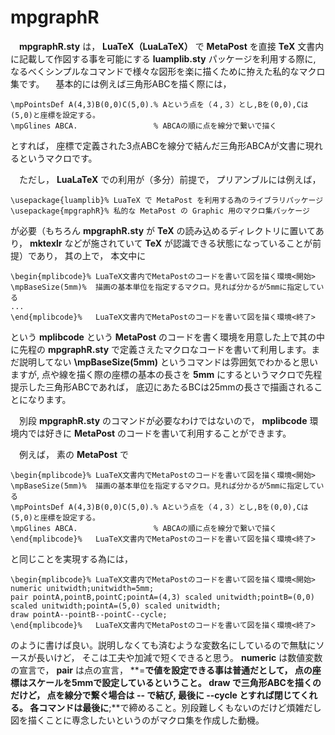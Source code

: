 # mpgraphR 

　**mpgraphR.sty** は， **LuaTeX（LuaLaTeX）** で **MetaPost** を直接 **TeX** 文書内に記載して作図する事を可能にする **luamplib.sty** パッケージを利用する際に, なるべくシンプルなコマンドで様々な図形を楽に描くために拵えた私的なマクロ集です。
　基本的には例えば三角形ABCを描く際には， 
```
\mpPointsDef A(4,3)B(0,0)C(5,0).% Aという点を（４,３）とし,Bを(0,0),Cは(5,0)と座標を設定する。
\mpGlines ABCA.                 % ABCAの順に点を線分で繋いで描く
```
とすれば， 座標で定義された3点ABCを線分で結んだ三角形ABCAが文書に現れるというマクロです。

　ただし， **LuaLaTeX** での利用が（多分）前提で， プリアンブルには例えば，
```
\usepackage{luamplib}% LuaTeX で MetaPost を利用する為のライブラリパッケージ
\usepackage{mpgraphR}% 私的な MetaPost の Graphic 用のマクロ集パッケージ
```
が必要（もちろん **mpgraphR.sty** が **TeX** の読み込めるディレクトリに置いてあり， **mktexlr** などが施されていて **TeX** が認識できる状態になっていることが前提）であり， 其の上で， 本文中に
```
\begin{mplibcode}% LuaTeX文書内でMetaPostのコードを書いて図を描く環境<開始>
\mpBaseSize(5mm)%  描画の基本単位を指定するマクロ。見れば分かるが5mmに指定している
...
\end{mplibcode}%   LuaTeX文書内でMetaPostのコードを書いて図を描く環境<終了>
```
という **mplibcode** という **MetaPost** のコードを書く環境を用意した上で其の中に先程の **mpgraphR.sty** で定義さえたマクロなコードを書いて利用します。まだ説明してない **\mpBaseSize(5mm)** というコマンドは雰囲気でわかると思いますが, 点や線を描く際の座標の基本の長さを **5mm** にするというマクロで先程提示した三角形ABCであれば， 底辺にあたるBCは25mmの長さで描画されることになります。

　別段 **mpgraphR.sty** のコマンドが必要なわけではないので， **mplibcode** 環境内では好きに **MetaPost** のコードを書いて利用することができます。

　例えば， 素の **MetaPost** で
```
\begin{mplibcode}% LuaTeX文書内でMetaPostのコードを書いて図を描く環境<開始>
\mpBaseSize(5mm)%  描画の基本単位を指定するマクロ。見れば分かるが5mmに指定している
\mpPointsDef A(4,3)B(0,0)C(5,0).% Aという点を（４,３）とし,Bを(0,0),Cは(5,0)と座標を設定する。
\mpGlines ABCA.                 % ABCAの順に点を線分で繋いで描く
\end{mplibcode}%   LuaTeX文書内でMetaPostのコードを書いて図を描く環境<終了>
```
と同じことを実現する為には， 
```
\begin{mplibcode}% LuaTeX文書内でMetaPostのコードを書いて図を描く環境<開始>
numeric unitwidth;unitwidth=5mm;
pair pointA,pointB,pointC;pointA=(4,3) scaled unitwidth;pointB=(0,0) scaled unitwidth;pointA=(5,0) scaled unitwidth;
draw pointA--pointB--pointC--cycle;
\end{mplibcode}%   LuaTeX文書内でMetaPostのコードを書いて図を描く環境<終了>
```
のように書けば良い。説明しなくても済むような変数名にしているので無駄にソースが長いけど， そこは工夫や加減で短くできると思う。
**numeric** は数値変数の宣言で， **pair** は点の宣言， **=**で値を設定できる事は普通だとして， 点の座標はスケールを5mmで設定しているということ。
**draw** で三角形ABCを描くのだけど， 点を線分で繋ぐ場合は **--** で結び, 最後に **--cycle** とすれば閉じてくれる。
各コマンドは最後に**;**で締めること。別段難しくもないのだけど煩雑だし図を描くことに専念したいというのがマクロ集を作成した動機。
